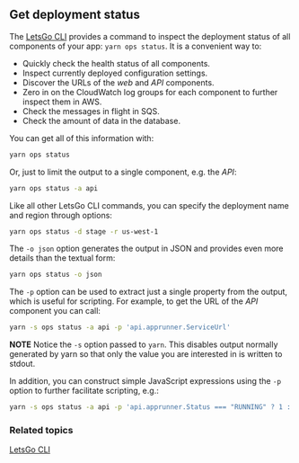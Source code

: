 ## Get deployment status

The [LetsGo CLI](../reference/letsgo-cli.md) provides a command to inspect the deployment status of all components of your app: `yarn ops status`. It is a convenient way to:

- Quickly check the health status of all components.
- Inspect currently deployed configuration settings.
- Discover the URLs of the _web_ and _API_ components.
- Zero in on the CloudWatch log groups for each component to further inspect them in AWS.
- Check the messages in flight in SQS.
- Check the amount of data in the database.

You can get all of this information with:

```bash
yarn ops status
```

Or, just to limit the output to a single component, e.g. the _API_:

```bash
yarn ops status -a api
```

Like all other LetsGo CLI commands, you can specify the deployment name and region through options:

```bash
yarn ops status -d stage -r us-west-1
```

The `-o json` option generates the output in JSON and provides even more details than the textual form:

```bash
yarn ops status -o json
```

The `-p` option can be used to extract just a single property from the output, which is useful for scripting. For example, to get the URL of the _API_ component you can call:

```bash
yarn -s ops status -a api -p 'api.apprunner.ServiceUrl'
```

**NOTE** Notice the `-s` option passed to `yarn`. This disables output normally generated by yarn so that only the value you are interested in is written to stdout.

In addition, you can construct simple JavaScript expressions using the `-p` option to further facilitate scripting, e.g.:

```bash
yarn -s ops status -a api -p 'api.apprunner.Status === "RUNNING" ? 1 : 0'
```

### Related topics

[LetsGo CLI](../reference/letsgo-cli.md)
